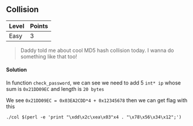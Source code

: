 ## Collision

| Level | Points |
| ----- | ------ |
| Easy | 3 |

> Daddy told me about cool MD5 hash collision today.
> I wanna do something like that too!

#### Solution

In function `check_password`, we can see we need to add 5 `int* ip` whose sum is `0x21DD09EC` and length is `20 bytes`

We see `0x21DD09EC = 0x03EA2CDD*4 + 0x12345678` then we can get flag with this
```
./col $(perl -e 'print "\xdd\x2c\xea\x03"x4 . "\x78\x56\x34\x12";')
```